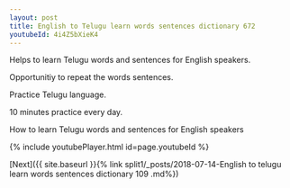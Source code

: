 ```yaml
---
layout: post
title: English to Telugu learn words sentences dictionary 672 
youtubeId: 4i4Z5bXieK4
---
```

 
 
Helps to learn Telugu words and sentences for English speakers.

Opportunitiy to repeat the words sentences. 

Practice Telugu language. 
 
10 minutes practice every day. 
 
How to learn Telugu words and sentences for English speakers 
 
{% include youtubePlayer.html id=page.youtubeId %}
 
 
[Next]({{ site.baseurl }}{% link  split1/_posts/2018-07-14-English to telugu learn words sentences dictionary 109 .md%})
 
